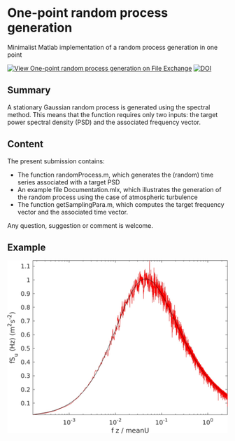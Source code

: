 # One-point random process generation
Minimalist Matlab implementation of a random process generation in one point

[![View One-point random process generation on File Exchange](https://www.mathworks.com/matlabcentral/images/matlab-file-exchange.svg)](https://se.mathworks.com/matlabcentral/fileexchange/76854-one-point-random-process-generation)
[![DOI](https://zenodo.org/badge/DOI/10.5281/zenodo.3890406.svg)](https://doi.org/10.5281/zenodo.3890406)

## Summary
A stationary Gaussian random process is generated using the spectral method. This means that the function requires only two inputs: the target power spectral density (PSD) and the associated frequency vector.


## Content
The present submission contains:
 - The function randomProcess.m, which generates the (random) time series associated with a target PSD
 - An example file Documentation.mlx, which illustrates the generation of the random process using the case of atmospheric turbulence
- The function getSamplingPara.m, which computes the target frequency vector and the associated time vector.

Any question, suggestion or comment is welcome.

## Example

![Comparison between the target and estimated power-spectral density for turbulence data](illustration.jpg)
